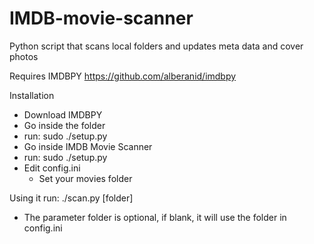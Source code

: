 # IMDB-movie-scanner
Python script that scans local folders and updates meta data and cover photos

Requires IMDBPY
https://github.com/alberanid/imdbpy

Installation
- Download IMDBPY
- Go inside the folder
- run: sudo ./setup.py
- Go inside IMDB Movie Scanner
- run: sudo ./setup.py
- Edit config.ini
  - Set your movies folder

Using it
run: ./scan.py [folder]
  - The parameter folder is optional, if blank, it will use the folder in config.ini


